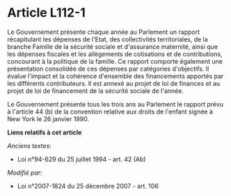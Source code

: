 # Article L112-1

Le Gouvernement présente chaque année au Parlement un rapport récapitulant les dépenses de l'Etat, des collectivités
territoriales, de la branche Famille de la sécurité sociale et d'assurance maternité, ainsi que les dépenses fiscales et les
allègements de cotisations et de contributions, concourant à la politique de la famille. Ce rapport comporte également une
présentation consolidée de ces dépenses par catégories d'objectifs. Il évalue l'impact et la cohérence d'ensemble des
financements apportés par les différents contributeurs. Il est annexé au projet de loi de finances et au projet de loi de
financement de la sécurité sociale de l'année.

Le Gouvernement présente tous les trois ans au Parlement le rapport prévu à l'article 44 (b) de la convention relative aux
droits de l'enfant signée à New York le 26 janvier 1990.

**Liens relatifs à cet article**

_Anciens textes_:

  - Loi n°94-629 du 25 juillet 1994 - art. 42 (Ab)

_Modifié par_:

  - Loi n°2007-1824 du 25 décembre 2007 - art. 106
